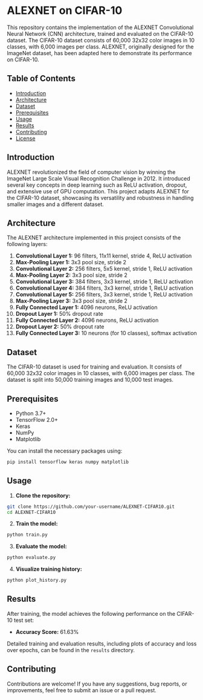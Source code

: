 # ALEXNET on CIFAR-10

This repository contains the implementation of the ALEXNET Convolutional Neural Network (CNN) architecture, trained and evaluated on the CIFAR-10 dataset. The CIFAR-10 dataset consists of 60,000 32x32 color images in 10 classes, with 6,000 images per class. ALEXNET, originally designed for the ImageNet dataset, has been adapted here to demonstrate its performance on CIFAR-10.

## Table of Contents

- [Introduction](#introduction)
- [Architecture](#architecture)
- [Dataset](#dataset)
- [Prerequisites](#prerequisites)
- [Usage](#usage)
- [Results](#results)
- [Contributing](#contributing)
- [License](#license)

## Introduction

ALEXNET revolutionized the field of computer vision by winning the ImageNet Large Scale Visual Recognition Challenge in 2012. It introduced several key concepts in deep learning such as ReLU activation, dropout, and extensive use of GPU computation. This project adapts ALEXNET for the CIFAR-10 dataset, showcasing its versatility and robustness in handling smaller images and a different dataset.

## Architecture

The ALEXNET architecture implemented in this project consists of the following layers:

1. **Convolutional Layer 1:** 96 filters, 11x11 kernel, stride 4, ReLU activation
2. **Max-Pooling Layer 1:** 3x3 pool size, stride 2
3. **Convolutional Layer 2:** 256 filters, 5x5 kernel, stride 1, ReLU activation
4. **Max-Pooling Layer 2:** 3x3 pool size, stride 2
5. **Convolutional Layer 3:** 384 filters, 3x3 kernel, stride 1, ReLU activation
6. **Convolutional Layer 4:** 384 filters, 3x3 kernel, stride 1, ReLU activation
7. **Convolutional Layer 5:** 256 filters, 3x3 kernel, stride 1, ReLU activation
8. **Max-Pooling Layer 3:** 3x3 pool size, stride 2
9. **Fully Connected Layer 1:** 4096 neurons, ReLU activation
10. **Dropout Layer 1:** 50% dropout rate
11. **Fully Connected Layer 2:** 4096 neurons, ReLU activation
12. **Dropout Layer 2:** 50% dropout rate
13. **Fully Connected Layer 3:** 10 neurons (for 10 classes), softmax activation

## Dataset

The CIFAR-10 dataset is used for training and evaluation. It consists of 60,000 32x32 color images in 10 classes, with 6,000 images per class. The dataset is split into 50,000 training images and 10,000 test images.

## Prerequisites

- Python 3.7+
- TensorFlow 2.0+
- Keras
- NumPy
- Matplotlib

You can install the necessary packages using:

```sh
pip install tensorflow keras numpy matplotlib
```

## Usage

1. **Clone the repository:**

```sh
git clone https://github.com/your-username/ALEXNET-CIFAR10.git
cd ALEXNET-CIFAR10
```

2. **Train the model:**

```sh
python train.py
```

3. **Evaluate the model:**

```sh
python evaluate.py
```

4. **Visualize training history:**

```sh
python plot_history.py
```

## Results

After training, the model achieves the following performance on the CIFAR-10 test set:

- **Accuracy Score:** 61.63%

Detailed training and evaluation results, including plots of accuracy and loss over epochs, can be found in the `results` directory.

## Contributing

Contributions are welcome! If you have any suggestions, bug reports, or improvements, feel free to submit an issue or a pull request.
